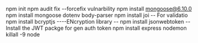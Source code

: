 npm init
npm audit fix --forcefix vulnarbility
npm install mongoose@6.10.0
npm install mongoose dotenv body-parser
npm install joi -- For validatio
npm install bcryptjs ----ENcryption library --
npm install jsonwebtoken --Install the JWT packge for gen auth token
npm install express nodemon
killall -9 node
